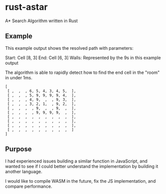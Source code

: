 # rust-astar
A* Search Algorithm written in Rust

## Example

This example output shows the resolved path with parameters:

Start: Cell [8, 3]
End: Cell [6, 3]
Walls: Represented by the 9s in this example output

The algorithm is able to rapidly detect how to find the end cell in the "room"
in under 1ms. 

```
[
 [ ,  ,  , 6, 5, 4, 3, 4, 5,  ],
 [ ,  ,  , 5, 9, 9, 9, 9, 4,  ],
 [ ,  ,  , 4, 9,  ,  , 9, 3,  ],
 [ ,  ,  , 3, 2, 1,  , 9, 2,  ],
 [ ,  ,  ,  , 9,  ,  , 9,  ,  ],
 [ ,  ,  ,  , 9, 9, 9, 9,  ,  ],
 [ ,  ,  ,  ,  ,  ,  ,  ,  ,  ],
 [ ,  ,  ,  ,  ,  ,  ,  ,  ,  ],
 [ ,  ,  ,  ,  ,  ,  ,  ,  ,  ],
 [ ,  ,  ,  ,  ,  ,  ,  ,  ,  ]
]
```

## Purpose

I had experienced issues building a similar function 
in JavaScript, and wanted to see if I could better understand
the implementation by building it another language. 

I would like to compile WASM in the future, fix the JS 
implementation, and compare performance. 

